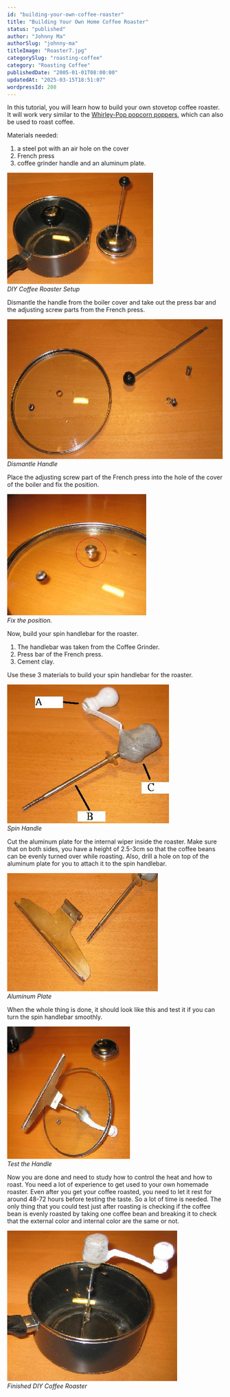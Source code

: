 ```yaml
---
id: "building-your-own-coffee-roaster"
title: "Building Your Own Home Coffee Roaster"
status: "published"
author: "Johnny Ma"
authorSlug: "johnny-ma"
titleImage: "Roaster7.jpg"
categorySlug: "roasting-coffee"
category: "Roasting Coffee"
publishedDate: "2005-01-01T08:00:00"
updatedAt: "2025-03-15T18:51:07"
wordpressId: 208
---
```


In this tutorial, you will learn how to build your own stovetop coffee roaster. It will work very similar to the [Whirley-Pop popcorn poppers](/stovetop-roasting-with-the-whirley-pop/), which can also be used to roast coffee.

Materials needed:

1.  a steel pot with an air hole on the cover
2.  French press
3.  coffee grinder handle and an aluminum plate.

![DIY Coffee Roaster Setup](Roaster11.jpg)  
*DIY Coffee Roaster Setup*

Dismantle the handle from the boiler cover and take out the press bar and the adjusting screw parts from the French press.

![Dismantle Handle](Roaster2.jpg)  
*Dismantle Handle*

Place the adjusting screw part of the French press into the hole of the cover of the boiler and fix the position.

![Fix the position](Roaster3.jpg)  
*Fix the position.*

Now, build your spin handlebar for the roaster.

1.  The handlebar was taken from the Coffee Grinder.
2.  Press bar of the French press.
3.  Cement clay.

Use these 3 materials to build your spin handlebar for the roaster.

![Spin Handle](Roaster4.jpg)  
*Spin Handle*

Cut the aluminum plate for the internal wiper inside the roaster. Make sure that on both sides, you have a height of 2.5-3cm so that the coffee beans can be evenly turned over while roasting. Also, drill a hole on top of the aluminum plate for you to attach it to the spin handlebar.

![Aluminum Plate](Roaster5.jpg)  
*Aluminum Plate*

When the whole thing is done, it should look like this and test it if you can turn the spin handlebar smoothly.

![Test the Handle](Roaster6.jpg)  
*Test the Handle*

Now you are done and need to study how to control the heat and how to roast. You need a lot of experience to get used to your own homemade roaster. Even after you get your coffee roasted, you need to let it rest for around 48-72 hours before testing the taste. So a lot of time is needed. The only thing that you could test just after roasting is checking if the coffee bean is evenly roasted by taking one coffee bean and breaking it to check that the external color and internal color are the same or not.

![Finished DIY Coffee Roaster](Roaster7.jpg)  
*Finished DIY Coffee Roaster*
